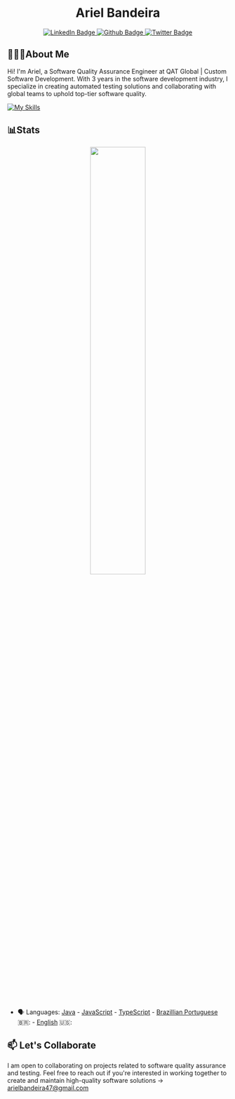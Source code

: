 <h1 align="center">Ariel Bandeira</h2>
<div id="badges" align="center">
  <a href="https://linkedin.com/in/ArielBandeira">
    <img src="https://img.shields.io/badge/LinkedIn-blue?style=for-the-badge&logo=linkedin&logoColor=white" alt="LinkedIn Badge"/>
  </a>
  <a href="https://github.com/ArielBandeira/">
    <img src="https://img.shields.io/badge/Github-gray?style=for-the-badge&logo=github&logoColor=white" alt="Github Badge"/>
  </a>
  <a href="https://x.com/TwainAriel">
    <img src="https://img.shields.io/badge/Twitter-blue?style=for-the-badge&logo=twitter&logoColor=white" alt="Twitter Badge"/>
  </a>
</div>

## 👩🏻‍💻About Me
Hi! I'm Ariel, a Software Quality Assurance Engineer at QAT Global | Custom Software Development. With 3 years in the software development industry, I specialize in creating automated testing solutions and collaborating with global teams to uphold top-tier software quality.

[![My Skills](https://skillicons.dev/icons?i=selenium,java,cypress,js,ts,scala,git,docker,kubernetes,idea,mysql,postman)](https://skillicons.dev)


## 📊Stats
<!-- <p align="center">
  <img height="50%" width="auto" src ="https://github-readme-streak-stats.herokuapp.com?user=ArielBandeira&theme=dark&hide_border=true" alt="GitHub Streak" />
</p> -->
<p align="center">
  <img height="50%" width="auto" src ="https://github-readme-stats.vercel.app/api/top-langs/?username=ArielBandeira&theme=highcontrast&show_icons=true&hide_border=false&layout=compact">
</p>

- 🗣 Languages: [Java](https://en.wikipedia.org/wiki/Java_(programming_language)) - [JavaScript](https://www.javascript.com/) - [TypeScript](https://www.typescriptlang.org/) - [Brazillian Portuguese](https://en.wikipedia.org/wiki/Brazilian_Portuguese) 🇧🇷: - [English](https://en.wikipedia.org/wiki/English_language) 🇺🇸:

## 📫 Let's Collaborate
I am open to collaborating on projects related to software quality assurance and testing. Feel free to reach out if you're interested in working together to create and maintain high-quality software solutions -> arielbandeira47@gmail.com
